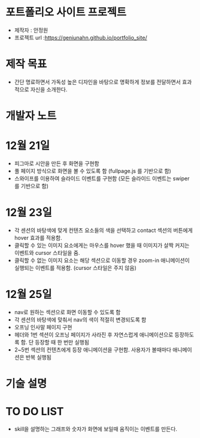 # 포트폴리오 사이트 프로젝트
- 제작자 : 안정원
- 프로젝트 url :https://geniunahn.github.io/portfolio_site/

# 제작 목표
- 간단 명료하면서 가독성 높은 디자인을 바탕으로 명확하게 정보를 전달하면서 효과적으로 자신을 소개한다.

# 개발자 노트
# 12월 21일
- 피그마로 시안을 만든 후 화면을 구현함
- 풀 페이지 방식으로 화면을 볼 수 있도록 함 (fullpage.js 를 기반으로 함)
- 스와이프를 이용하여 슬라이드 이벤트를 구현함 (모든 슬라이드 이벤트는 swiper 를 기반으로 함)

# 12월 23일 
- 각 센션의 바탕색에 맞게 컨텐츠 요소들의 색을 선택하고 contact 섹션의 버튼에게 hover 효과를 적용함.
- 클릭할 수 있는 이미지 요소에게는 마우스를 hover 했을 때 이미지가 살짝 커지는 이벤트와 cursor 스타일을 줌.
- 클릭할 수 없는 이미지 요소는 해당 섹션으로 이동할 경우 zoom-in 애니메이션이 실행되는 이벤트를 적용함. (cursor 스타일은 주지 않음)

# 12월 25일
- nav로 원하는 섹션으로 화면 이동할 수 있도록 함
- 각 센션의 바탕색에 맞춰서 nav의 색이 적절히 변경되도록 함
- 오프닝 인사말 페이지 구현
- 헤더와 1번 섹션이 오프닝 페이지가 사라진 후 자연스럽게 애니메이션으로 등장하도록 함. 단 등장할 때 한 번만 실행됨
- 2~5번 섹션의 컨텐츠에게 등장 애니메이션을 구현함. 사용자가 볼때마다 애니메이션은 반복 실행됨


# 기술 설명

# TO DO LIST
- skill을 설명하는 그래프와 숫자가 화면에 보일때 움직이는 이벤트를 만든다.


